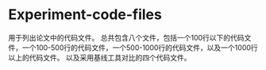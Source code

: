 # Experiment-code-files
用于列出论文中的代码文件。
总共包含八个文件，包括一个100行以下的代码文件，一个100-500行的代码文件，一个500-1000行的代码文件，以及一个1000行以上的代码文件。
以及采用基线工具对比的四个代码文件。
